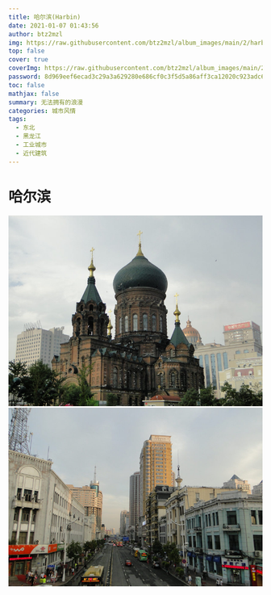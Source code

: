 ```yaml
---
title: 哈尔滨(Harbin)
date: 2021-01-07 01:43:56
author: btz2mzl
img: https://raw.githubusercontent.com/btz2mzl/album_images/main/2/harbin_1.jpg
top: false
cover: true
coverImg: https://raw.githubusercontent.com/btz2mzl/album_images/main/2/harbin_1.jpg
password: 8d969eef6ecad3c29a3a629280e686cf0c3f5d5a86aff3ca12020c923adc6c92
toc: false
mathjax: false
summary: 无法拥有的浪漫
categories: 城市风情
tags:
  - 东北
  - 黑龙江
  - 工业城市
  - 近代建筑
---
```

# 哈尔滨
![索菲亚教堂与白鸽同在](https://raw.githubusercontent.com/btz2mzl/album_images/main/2/harbin_1.jpg)
![道里街景，往日的风情被现代的高楼的淹没](https://raw.githubusercontent.com/btz2mzl/album_images/main/2/harbin_2.jpg)